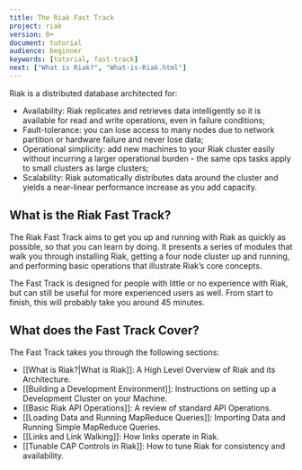 ```yaml
---
title: The Riak Fast Track
project: riak
version: 0+
document: tutorial
audience: beginner
keywords: [tutorial, fast-track]
next: ["What is Riak?", "What-is-Riak.html"]
---
```


Riak is a distributed database architected for:

* Availability: Riak replicates and retrieves data intelligently so it is available for read and write operations, even in failure conditions;  
* Fault-tolerance: you can lose access to many nodes due to network partition or hardware failure and never lose data; 
* Operational simplicity: add new machines to your Riak cluster easily without incurring a larger operational burden - the same ops tasks apply to small clusters as large clusters; 
* Scalability: Riak automatically distributes data around the cluster and yields a near-linear performance increase as you add capacity.

## What is the Riak Fast Track?

The Riak Fast Track aims to get you up and running with Riak as quickly as possible, so that you can learn by doing.  It presents a series of modules that walk you through installing Riak, getting a four node cluster up and running, and performing basic operations that illustrate Riak’s core concepts. 

The Fast Track is designed for people with little or no experience with Riak, but can still be useful for more experienced users as well. From start to finish, this will probably take you around 45 minutes. 

## What does the Fast Track Cover?

The Fast Track takes you through the following sections:  

* [[What is Riak?|What is Riak]]: A High Level Overview of Riak and its Architecture.
* [[Building a Development Environment]]: Instructions on setting up a Development Cluster on your Machine.
* [[Basic Riak API Operations]]:  A review of standard API Operations.
* [[Loading Data and Running MapReduce Queries]]: Importing Data and Running Simple MapReduce Queries.
* [[Links and Link Walking]]:  How links operate in Riak.
* [[Tunable CAP Controls in Riak]]:  How to tune Riak for consistency and availability.
